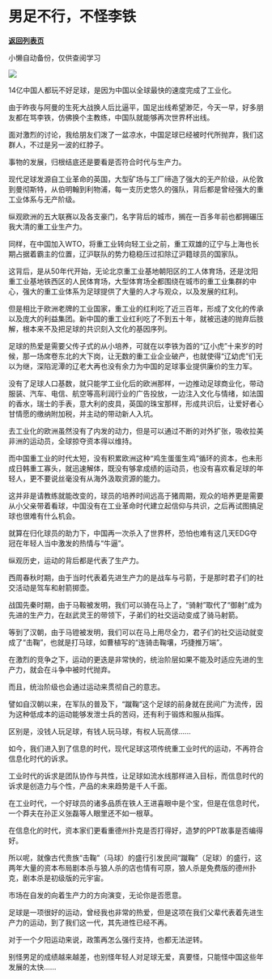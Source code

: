 # 男足不行，不怪李铁

[**返回列表页**](/gzh/政事堂2019)

小懒自动备份，仅供查阅学习

![](https://mmbiz.qpic.cn/mmbiz_jpg/rxhS23yu8cNUrmJdjHrq7nOWDprElPW7E3I1Wbqlk5xXBXUNE9jXGCfdKvlkG7T8L52upRZhUAicdknH2sCux7Q/640?wx_fmt=jpeg)

  

14亿中国人都玩不好足球，是因为中国以全球最快的速度完成了工业化。

  

由于昨夜与阿曼的生死大战换人后比逼平，国足出线希望渺茫，今天一早，好多朋友都在骂李铁，仿佛换个主教练，中国队就能够再次世界杯出线。  

  

面对激烈的讨论，我给朋友们泼了一盆凉水，中国足球已经被时代所抛弃，我们这群人，不过是另一波的红脖子。

  

事物的发展，归根结底还是要看是否符合时代与生产力。  

  

现代足球发源自工业革命的英国，大型矿场与工厂缔造了强大的无产阶级，从伦敦到曼彻斯特，从伯明翰到利物浦，每一支历史悠久的强队，背后都是曾经强大的重工业体系与无产阶级。

  

纵观欧洲的五大联赛以及各支豪门，名字背后的城市，搁在一百多年前也都拥碾压我大清的重工业生产力。  

  

同样，在中国加入WTO，将重工业转向轻工业之前，重工双雄的辽宁与上海也长期占据着霸主的位置，辽沪联队的势力稳稳压过扣除辽沪籍球员的国家队。

  

这背后，是从50年代开始，无论北京重工业基地朝阳区的工人体育场，还是沈阳重工业基地铁西区的人民体育场，大型体育场全都围绕在城市的重工业集群的中心，强大的重工业体系为足球提供了大量的人才与观众，以及发展的红利。

  

但是相比于欧洲老牌的工业国家，重工业的红利吃了近三百年，形成了文化的传承以及庞大的利益集团。新中国的重工业红利吃了不到五十年，就被迅速的抛弃后肢解，根本来不及把足球的共识刻入文化的基因序列。

  

足球的热爱是需要父传子式的从小培养，可就在以李铁为首的“辽小虎”十来岁的时候，那一场席卷东北的大下岗，让无数的重工业企业破产，也就使得“辽幼虎”们无以为继，深陷泥潭的辽老大再也没有余力为中国的足球事业提供廉价的生力军。

  

没有了足球人口基数，就只能学工业化后的欧洲那样，一边推动足球商业化，带动服装、汽车、电信、航空等高利润行业的广告投放，一边注入文化与情绪，如法国的香水，瑞士的手表，意大利的皮具，英国的珠宝那样，形成共识后，让爱好者心甘情愿的缴纳附加税，并主动的带动新人入坑。

  

去工业化的欧洲虽然没有了内发的动力，但是可以通过不断的对外扩张，吸收拉美非洲的运动员，全球掠夺资本得以维持。

  

而中国重工业的时代太短，没有积累欧洲这种“鸡生蛋蛋生鸡”循环的资本，也未形成日韩重工寡头，就迅速解体，既没有够拿成绩的运动员，也没有喜欢看足球的年轻人，更不要说丝毫没有从海外汲取资源的能力。

  

这并非是请教练就能改变的，球员的培养时间远高于猪周期，观众的培养更是需要从小父亲带着看球，中国没有在工业革命时代建立起信仰与共识，之后再试图搞足球也很难有什么机会。  

  

就算在归化球员的助力下，中国再一次杀入了世界杯，恐怕也难有这几天EDG夺冠在年轻人当中激发的热情与“牛逼”。  

  

纵观历史，运动的背后都是代表了生产力。

  

西周春秋时期，由于当时代表着先进生产力的是战车与弓箭，于是那时君子们的社交活动是驾车和射箭掷壶。

  

战国先秦时期，由于马鞍被发明，我们可以骑在马上了，“骑射”取代了“御射”成为先进的生产力，在赵武灵王的带领下，子弟们的社交运动变成了骑马射箭。

  

等到了汉朝，由于马镫被发明，我们可以在马上用尽全力，君子们的社交运动就变成了“击鞠”，也就是打马球，如曹植写的“连骑击鞠壤，巧捷推万端”。

  

在激烈的竞争之下，运动的更迭是非常快的，统治阶层如果不能及时适应先进的生产力，就会在斗争中被时代抛弃。

  

而且，统治阶级也会通过运动来贯彻自己的意志。  
  

譬如自汉朝以来，在军队的普及下，“蹴鞠”这个足球的前身就在民间广为流传，因为这种低成本的运动能够发泄士兵的苦闷，还有利于锻炼和服从指挥。

  

区别是，没钱人玩足球，有钱人玩马球，有权人玩高俅......

  

如今，我们进入到了信息的时代，现代足球这项传统重工业时代的运动，不再符合信息化时代的诉求。  

  

工业时代的诉求是团队协作与共性，让足球如流水线那样进入目标，而信息时代的诉求是创造力与个性，产品的未来趋势是千人千面。

  

在工业时代，一个好球员的诸多品质在铁人王进喜眼中是个宝，但是在信息时代，一个莽夫在孙正义张磊等人眼里还不如一根草。

  

在信息化的时代，资本家们更看重德州扑克是否打得好，造梦的PPT故事是否编得好。  

  

所以呢，就像古代贵族“击鞠”（马球）的盛行引发民间“蹴鞠”（足球）的盛行，这两年大量的资本布局剧本杀与狼人杀的店也情有可原，狼人杀是免费版的德州扑克，剧本杀是初级版的元宇宙。  

  

市场在自发的向着生产力的方向演变，无论你是否愿意。  

  

足球是一项很好的运动，曾经我也非常的热爱，但是这项在我们父辈代表着先进生产力的运动，到了我们这一代，其先进性已经不再。

  

对于一个夕阳运动来说，政策再怎么强行支持，也都无法逆转。  

  

别怪男足的成绩越来越差，也别怪年轻人对足球无爱，真要怪，只能怪中国这些年发展的太快......  

  

